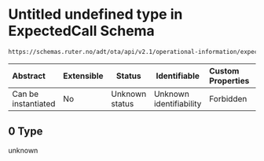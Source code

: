 # Untitled undefined type in ExpectedCall Schema

```txt
https://schemas.ruter.no/adt/ota/api/v2.1/operational-information/expected-call.json#/examples/0
```




| Abstract            | Extensible | Status         | Identifiable            | Custom Properties | Additional Properties | Access Restrictions | Defined In                                                                                             |
| :------------------ | ---------- | -------------- | ----------------------- | :---------------- | --------------------- | ------------------- | ------------------------------------------------------------------------------------------------------ |
| Can be instantiated | No         | Unknown status | Unknown identifiability | Forbidden         | Allowed               | none                | [expected-call.json\*](../../schema/operational-information/expected-call.json "open original schema") |

## 0 Type

unknown
